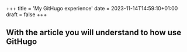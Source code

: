 +++
title = 'My GitHugo experience'
date = 2023-11-14T14:59:10+01:00
draft = false
+++
 
 ## With the article you will understand to how use GitHugo